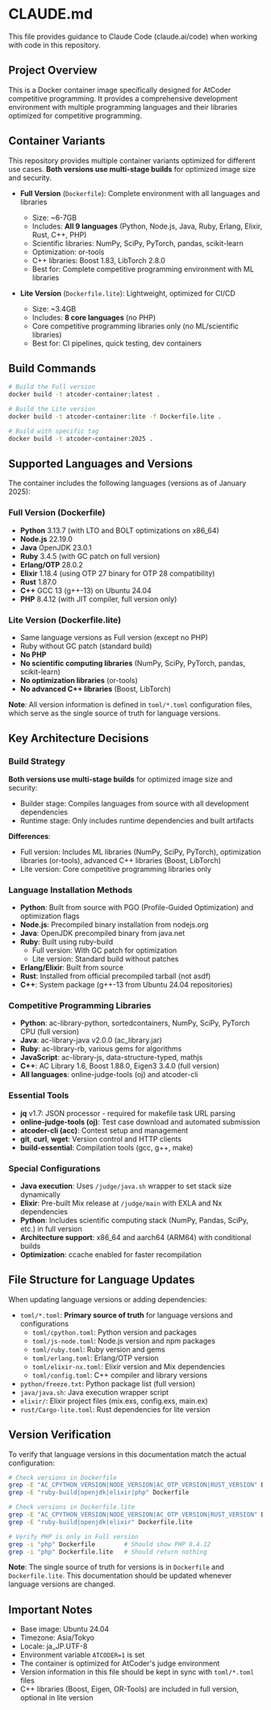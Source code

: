 # CLAUDE.md

This file provides guidance to Claude Code (claude.ai/code) when working with code in this repository.

## Project Overview

This is a Docker container image specifically designed for AtCoder competitive programming. It provides a comprehensive development environment with multiple programming languages and their libraries optimized for competitive programming.

## Container Variants

This repository provides multiple container variants optimized for different use cases. **Both versions use multi-stage builds** for optimized image size and security.

- **Full Version** (`Dockerfile`): Complete environment with all languages and libraries
  - Size: ~6-7GB
  - Includes: **All 9 languages** (Python, Node.js, Java, Ruby, Erlang, Elixir, Rust, C++, PHP)
  - Scientific libraries: NumPy, SciPy, PyTorch, pandas, scikit-learn
  - Optimization: or-tools
  - C++ libraries: Boost 1.83, LibTorch 2.8.0
  - Best for: Complete competitive programming environment with ML libraries

- **Lite Version** (`Dockerfile.lite`): Lightweight, optimized for CI/CD
  - Size: ~3.4GB
  - Includes: **8 core languages** (no PHP)
  - Core competitive programming libraries only (no ML/scientific libraries)
  - Best for: CI pipelines, quick testing, dev containers

## Build Commands

```bash
# Build the Full version
docker build -t atcoder-container:latest .

# Build the Lite version
docker build -t atcoder-container:lite -f Dockerfile.lite .

# Build with specific tag
docker build -t atcoder-container:2025 .
```

## Supported Languages and Versions

The container includes the following languages (versions as of January 2025):

### Full Version (Dockerfile)
- **Python** 3.13.7 (with LTO and BOLT optimizations on x86_64)
- **Node.js** 22.19.0
- **Java** OpenJDK 23.0.1
- **Ruby** 3.4.5 (with GC patch on full version)
- **Erlang/OTP** 28.0.2
- **Elixir** 1.18.4 (using OTP 27 binary for OTP 28 compatibility)
- **Rust** 1.87.0
- **C++** GCC 13 (g++-13) on Ubuntu 24.04
- **PHP** 8.4.12 (with JIT compiler, full version only)

### Lite Version (Dockerfile.lite)
- Same language versions as Full version (except no PHP)
- Ruby without GC patch (standard build)
- **No PHP**
- **No scientific computing libraries** (NumPy, SciPy, PyTorch, pandas, scikit-learn)
- **No optimization libraries** (or-tools)
- **No advanced C++ libraries** (Boost, LibTorch)

**Note**: All version information is defined in `toml/*.toml` configuration files, which serve as the single source of truth for language versions.

## Key Architecture Decisions

### Build Strategy
**Both versions use multi-stage builds** for optimized image size and security:
- Builder stage: Compiles languages from source with all development dependencies
- Runtime stage: Only includes runtime dependencies and built artifacts

**Differences**:
- Full version: Includes ML libraries (NumPy, SciPy, PyTorch), optimization libraries (or-tools), advanced C++ libraries (Boost, LibTorch)
- Lite version: Core competitive programming libraries only

### Language Installation Methods
- **Python**: Built from source with PGO (Profile-Guided Optimization) and optimization flags
- **Node.js**: Precompiled binary installation from nodejs.org
- **Java**: OpenJDK precompiled binary from java.net
- **Ruby**: Built using ruby-build
  - Full version: With GC patch for optimization
  - Lite version: Standard build without patches
- **Erlang/Elixir**: Built from source
- **Rust**: Installed from official precompiled tarball (not asdf)
- **C++**: System package (g++-13 from Ubuntu 24.04 repositories)

### Competitive Programming Libraries
- **Python**: ac-library-python, sortedcontainers, NumPy, SciPy, PyTorch CPU (full version)
- **Java**: ac-library-java v2.0.0 (ac_library.jar)
- **Ruby**: ac-library-rb, various gems for algorithms
- **JavaScript**: ac-library-js, data-structure-typed, mathjs
- **C++**: AC Library 1.6, Boost 1.88.0, Eigen3 3.4.0 (full version)
- **All languages**: online-judge-tools (oj) and atcoder-cli

### Essential Tools
- **jq** v1.7: JSON processor - required for makefile task URL parsing
- **online-judge-tools (oj)**: Test case download and automated submission
- **atcoder-cli (acc)**: Contest setup and management
- **git**, **curl**, **wget**: Version control and HTTP clients
- **build-essential**: Compilation tools (gcc, g++, make)

### Special Configurations
- **Java execution**: Uses `/judge/java.sh` wrapper to set stack size dynamically
- **Elixir**: Pre-built Mix release at `/judge/main` with EXLA and Nx dependencies
- **Python**: Includes scientific computing stack (NumPy, Pandas, SciPy, etc.) in full version
- **Architecture support**: x86_64 and aarch64 (ARM64) with conditional builds
- **Optimization**: ccache enabled for faster recompilation

## File Structure for Language Updates

When updating language versions or adding dependencies:
- `toml/*.toml`: **Primary source of truth** for language versions and configurations
  - `toml/cpython.toml`: Python version and packages
  - `toml/js-node.toml`: Node.js version and npm packages
  - `toml/ruby.toml`: Ruby version and gems
  - `toml/erlang.toml`: Erlang/OTP version
  - `toml/elixir-nx.toml`: Elixir version and Mix dependencies
  - `toml/config.toml`: C++ compiler and library versions
- `python/freeze.txt`: Python package list (full version)
- `java/java.sh`: Java execution wrapper script
- `elixir/`: Elixir project files (mix.exs, config.exs, main.ex)
- `rust/Cargo-lite.toml`: Rust dependencies for lite version

## Version Verification

To verify that language versions in this documentation match the actual configuration:

```bash
# Check versions in Dockerfile
grep -E "AC_CPYTHON_VERSION|NODE_VERSION|AC_OTP_VERSION|RUST_VERSION" Dockerfile
grep -E "ruby-build|openjdk|elixir|php" Dockerfile

# Check versions in Dockerfile.lite
grep -E "AC_CPYTHON_VERSION|NODE_VERSION|AC_OTP_VERSION|RUST_VERSION" Dockerfile.lite
grep -E "ruby-build|openjdk|elixir" Dockerfile.lite

# Verify PHP is only in Full version
grep -i "php" Dockerfile        # Should show PHP 8.4.12
grep -i "php" Dockerfile.lite   # Should return nothing
```

**Note**: The single source of truth for versions is in `Dockerfile` and `Dockerfile.lite`. This documentation should be updated whenever language versions are changed.

## Important Notes

- Base image: Ubuntu 24.04
- Timezone: Asia/Tokyo
- Locale: ja_JP.UTF-8
- Environment variable `ATCODER=1` is set
- The container is optimized for AtCoder's judge environment
- Version information in this file should be kept in sync with `toml/*.toml` files
- C++ libraries (Boost, Eigen, OR-Tools) are included in full version, optional in lite version
